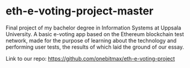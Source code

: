# eth-e-voting-project-master
Final project of my bachelor degree in Information Systems at Uppsala University. A basic e-voting app based on the Ethereum blockchain test network, made for the purpose of learning about the technology and performing user tests, the results of which laid the ground of our essay.

Link to our repo:
https://github.com/onebitmax/eth-e-voting-project
